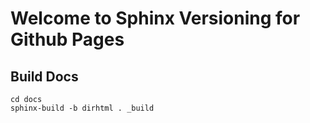 # Welcome to Sphinx Versioning for Github Pages

## Build Docs

```
cd docs
sphinx-build -b dirhtml . _build
```